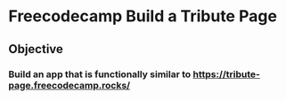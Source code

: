 # Freecodecamp Build a Tribute Page

## Objective

### Build an app that is functionally similar to https://tribute-page.freecodecamp.rocks/